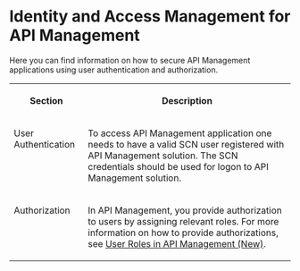 <!-- loio016556fc2c6d4fcba20036822a3b94f6 -->

# Identity and Access Management for API Management

Here you can find information on how to secure API Management applications using user authentication and authorization.


<table>
<tr>
<th valign="top">

Section

</th>
<th valign="top">

Description

</th>
</tr>
<tr>
<td valign="top">

User Authentication

</td>
<td valign="top">

To access API Management application one needs to have a valid SCN user registered with API Management solution. The SCN credentials should be used for logon to API Management solution.

</td>
</tr>
<tr>
<td valign="top">

Authorization

</td>
<td valign="top">

In API Management, you provide authorization to users by assigning relevant roles. For more information on how to provide authorizations, see [User Roles in API Management \(New\)](../user-roles-in-api-management-new-911ca5a.md).

</td>
</tr>
</table>

